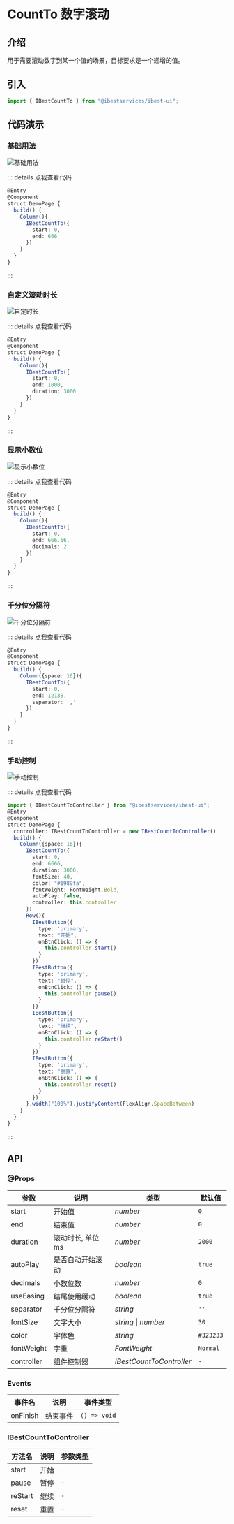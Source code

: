 # CountTo 数字滚动

## 介绍

用于需要滚动数字到某一个值的场景，目标要求是一个递增的值。
 
## 引入

```ts
import { IBestCountTo } from "@ibestservices/ibest-ui";
```

## 代码演示

### 基础用法

![基础用法](./images/base.gif)

::: details 点我查看代码
```ts
@Entry
@Component
struct DemoPage {
  build() {
    Column(){
      IBestCountTo({
        start: 0,
        end: 666
      })
    }
  }
}
```
:::

### 自定义滚动时长

![自定时长](./images/duration.gif)

::: details 点我查看代码
```ts
@Entry
@Component
struct DemoPage {
  build() {
    Column(){
      IBestCountTo({
        start: 0,
        end: 1000,
        duration: 3000
      })
    }
  }
}
```
:::

### 显示小数位

![显示小数位](./images/decimals.gif)

::: details 点我查看代码
```ts
@Entry
@Component
struct DemoPage {
  build() {
    Column(){
      IBestCountTo({
        start: 0,
        end: 666.66,
        decimals: 2
      })
    }
  }
}
```
:::

### 千分位分隔符

![千分位分隔符](./images/separator.gif)

::: details 点我查看代码
```ts
@Entry
@Component
struct DemoPage {
  build() {
    Column({space: 16}){
      IBestCountTo({
        start: 0,
        end: 12138,
        separator: ','
      })
    }
  }
}
```
:::

### 手动控制

![手动控制](./images/hand-movement.gif)

::: details 点我查看代码
```ts
import { IBestCountToController } from "@ibestservices/ibest-ui";
@Entry
@Component
struct DemoPage {
  controller: IBestCountToController = new IBestCountToController()
  build() {
    Column({space: 16}){
      IBestCountTo({
        start: 0,
        end: 6666,
        duration: 3000,
        fontSize: 40,
        color: "#1989fa",
        fontWeight: FontWeight.Bold,
        autoPlay: false,
        controller: this.controller
      })
      Row(){
        IBestButton({
          type: 'primary',
          text: "开始",
          onBtnClick: () => {
            this.controller.start()
          }
        })
        IBestButton({
          type: 'primary',
          text: "暂停",
          onBtnClick: () => {
            this.controller.pause()
          }
        })
        IBestButton({
          type: 'primary',
          text: "继续",
          onBtnClick: () => {
            this.controller.reStart()
          }
        })
        IBestButton({
          type: 'primary',
          text: "重置",
          onBtnClick: () => {
            this.controller.reset()
          }
        })
      }.width("100%").justifyContent(FlexAlign.SpaceBetween)
    }
  }
}
```
:::


## API

### @Props

| 参数         | 说明                    | 类型      | 默认值     |
| ------------ | -----------------------| --------- | ---------- |
| start        | 开始值                  | _number_  | `0` |
| end          | 结束值                  | _number_  | `0` |
| duration     | 滚动时长, 单位 ms        | _number_  | `2000` |
| autoPlay     | 是否自动开始滚动          | _boolean_ |  `true`  |
| decimals     | 小数位数                 | _number_ | `0` |
| useEasing    | 结尾使用缓动              | _boolean_ |  `true`  |
| separator    | 千分位分隔符              | _string_ |  `''`  |
| fontSize     | 文字大小                 | _string_ \| _number_ | `30` |
| color        | 字体色                   | _string_ |  `#323233`  |
| fontWeight   | 字重                     | _FontWeight_ |  `Normal`  |
| controller   | 组件控制器                | _IBestCountToController_ |  `-`  |

### Events

| 事件名      | 说明         | 事件类型                         |
| ---------- | ------------| -------------------------------- |
| onFinish   | 结束事件     | `() => void` |

### IBestCountToController 

| 方法名             | 说明          | 参数类型             |
| ------------------| -------------| ----------------|
| start             | 开始          | `-` |
| pause             | 暂停          | `-` |
| reStart           | 继续          | `-` |
| reset             | 重置          | `-` |
